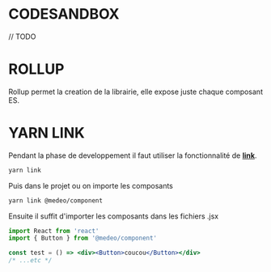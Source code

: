 # CODESANDBOX

// TODO

# ROLLUP

Rollup permet la creation de la librairie, elle expose juste chaque composant ES.


# YARN LINK

Pendant la phase de developpement il faut utiliser la fonctionnalité de [**link**](https://yarnpkg.com/fr/docs/cli/link).

```bash
yarn link
```
Puis dans le projet ou on importe les composants

```bash
yarn link @medeo/component
```




Ensuite il suffit d'importer les composants dans les fichiers .jsx

```jsx harmony
import React from 'react'
import { Button } from '@medeo/component'

const test = () => <div><Button>coucou</Button></div>
/* ...etc */
```
